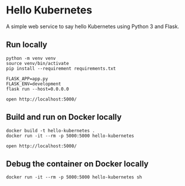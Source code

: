 # Hello Kubernetes

A simple web service to say hello Kubernetes using Python 3 and Flask.

## Run locally

```
python -m venv venv
source venv/bin/activate
pip install --requirement requirements.txt

FLASK_APP=app.py
FLASK_ENV=development
flask run --host=0.0.0.0

open http://localhost:5000/
```

## Build and run on Docker locally

```
docker build -t hello-kubernetes .
docker run -it --rm -p 5000:5000 hello-kubernetes

open http://localhost:5000/
```

## Debug the container on Docker locally

```
docker run -it --rm -p 5000:5000 hello-kubernetes sh
```
